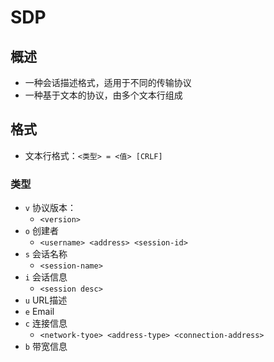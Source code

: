 


# SDP


## 概述
* 一种会话描述格式，适用于不同的传输协议
* 一种基于文本的协议，由多个文本行组成



## 格式 
* 文本行格式：`<类型> = <值> [CRLF]`

### 类型
* `v` 协议版本：
    * `<version>`
* `o` 创建者
    * `<username> <address> <session-id>`
* `s` 会话名称
    * `<session-name>`
* `i` 会话信息
    * `<session desc>`
* `u` URL描述
* `e` Email
* `c` 连接信息
    * `<network-tyoe> <address-type> <connection-address>`
* `b` 带宽信息
